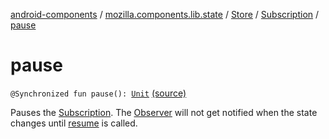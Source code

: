 [android-components](../../../index.md) / [mozilla.components.lib.state](../../index.md) / [Store](../index.md) / [Subscription](index.md) / [pause](./pause.md)

# pause

`@Synchronized fun pause(): `[`Unit`](https://kotlinlang.org/api/latest/jvm/stdlib/kotlin/-unit/index.html) [(source)](https://github.com/mozilla-mobile/android-components/blob/master/components/lib/state/src/main/java/mozilla/components/lib/state/Store.kt#L149)

Pauses the [Subscription](index.md). The [Observer](../../-observer.md) will not get notified when the state changes
until [resume](resume.md) is called.

